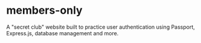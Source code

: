 # members-only
A "secret club" website built to practice user authentication using Passport, Express.js, database management and more.
